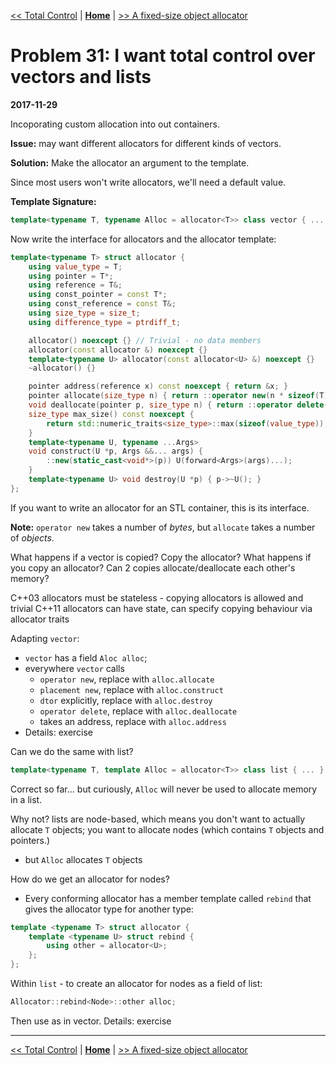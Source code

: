 [<< Total Control](./problem_30.md) | [**Home**](../README.md) | [>> A fixed-size object allocator](./problem_32.md) 

# Problem 31: I want total control over vectors and lists
**2017-11-29**

Incoporating custom allocation into out containers.

**Issue:** may want different allocators for different kinds of vectors.

**Solution:** Make the allocator an argument to the template.

Since most users won't write allocators, we'll need a  default value.

**Template Signature:**
```C++
template<typename T, typename Alloc = allocator<T>> class vector { ... }
```

Now write the interface for allocators and the allocator template:

```C++
template<typename T> struct allocator {
    using value_type = T;
    using pointer = T*;
    using reference = T&;
    using const_pointer = const T*;
    using const_reference = const T&;
    using size_type = size_t;
    using difference_type = ptrdiff_t; 

    allocator() noexcept {} // Trivial - no data members
    allocator(const allocator &) noexcept {}
    template<typename U> allocator(const allocator<U> &) noexcept {} 
    ~allocator() {}

    pointer address(reference x) const noexcept { return &x; }
    pointer allocate(size_type n) { return ::operator new(n * sizeof(T)); }
    void deallocate(pointer p, size_type n) { return ::operator delete(p)); }
    size_type max_size() const noexcept {
        return std::numeric_traits<size_type>::max(sizeof(value_type));
    }
    template<typename U, typename ...Args>
    void construct(U *p, Args &&... args) {
        ::new(static_cast<void*>(p)) U(forward<Args>(args)...);
    }
    template<typename U> void destroy(U *p) { p->~U(); }
};
```

If you want to write an allocator for an STL container, this is its interface.

**Note:** `operator new` takes a number of _bytes_, but `allocate` takes a number of _objects_.

What happens if a vector is copied? Copy the allocator? What happens if you copy an allocator? Can 2 copies allocate/deallocate each other's memory?

C++03 allocators must be stateless - copying allocators is allowed and trivial
C++11 allocators can have state, can specify copying behaviour via allocator traits

Adapting `vector`:
- `vector` has a field `Aloc alloc`;
- everywhere `vector` calls 
    - `operator new`, replace with `alloc.allocate`
    - `placement new`, replace with `alloc.construct`
    - `dtor` explicitly, replace with `alloc.destroy`
    - `operator delete`, replace with `alloc.deallocate`
    - takes an address, replace with `alloc.address`
- Details: exercise

Can we do the same with list?
```C++
template<typename T, template Alloc = allocator<T>> class list { ... }
```

Correct so far... but curiously, `Alloc` will never be used to allocate memory in a list.

Why not? lists are node-based, which means you don't want to actually allocate `T` objects; you want to allocate nodes (which contains `T` objects and pointers.)
- but `Alloc` allocates `T` objects

How do we get an allocator for nodes?
- Every conforming allocator has a member template called `rebind` that gives the allocator type for another type:

```C++
template <typename T> struct allocator {
    template <typename U> struct rebind {
        using other = allocator<U>;
    }; 
};
```

Within `list` - to create an allocator for nodes as a field of list:
```C++
Allocator::rebind<Node>::other alloc;
```

Then use as in vector. Details: exercise

---
[<< Total Control](./problem_30.md) | [**Home**](../README.md) | [>> A fixed-size object allocator](./problem_32.md) 
